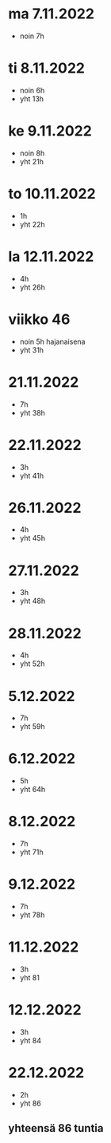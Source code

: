 # ma 7.11.2022
- noin 7h

# ti 8.11.2022
- noin 6h
- yht 13h
 
# ke 9.11.2022
- noin 8h
- yht 21h

# to 10.11.2022
- 1h
- yht 22h

# la 12.11.2022
- 4h
- yht 26h

# viikko 46
- noin 5h hajanaisena
- yht 31h

# 21.11.2022
- 7h
- yht 38h

# 22.11.2022
- 3h
- yht 41h

# 26.11.2022
- 4h
- yht 45h

# 27.11.2022
- 3h
- yht 48h

# 28.11.2022
- 4h
- yht 52h

# 5.12.2022
- 7h
- yht 59h

# 6.12.2022
- 5h
- yht 64h

# 8.12.2022
- 7h
- yht 71h

# 9.12.2022
- 7h
- yht 78h

# 11.12.2022
- 3h
- yht 81

# 12.12.2022
- 3h
- yht 84

# 22.12.2022
- 2h
- yht 86
## yhteensä 86 tuntia
